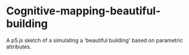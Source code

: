# Cognitive-mapping-beautiful-building
A p5.js sketch of a simulating a 'beautiful building' based on parametric attributes.
